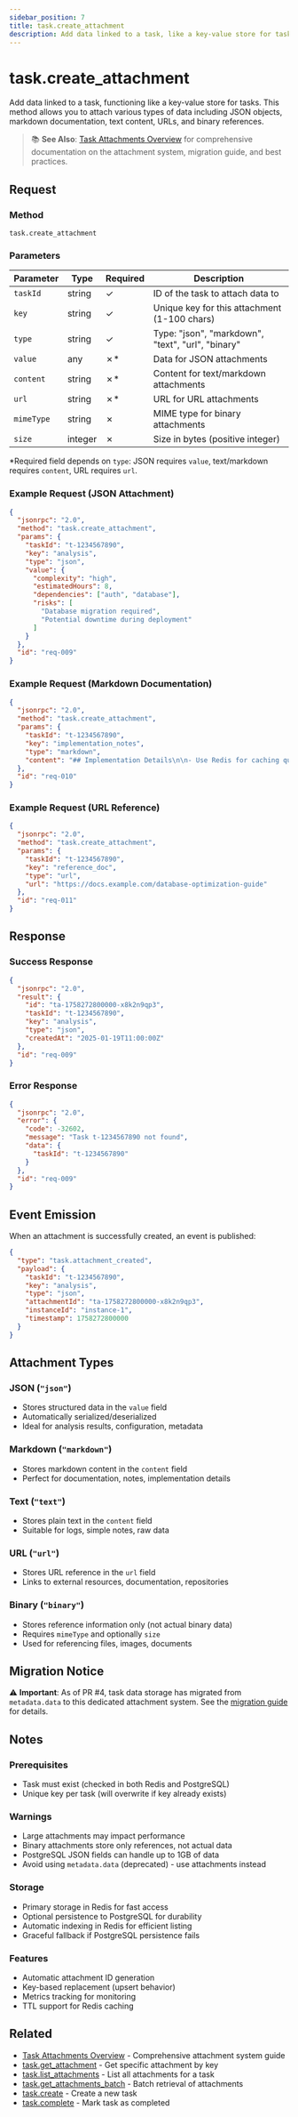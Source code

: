 ```yaml
---
sidebar_position: 7
title: task.create_attachment
description: Add data linked to a task, like a key-value store for tasks
---
```


# task.create_attachment

Add data linked to a task, functioning like a key-value store for tasks. This method allows you to attach various types of data including JSON objects, markdown documentation, text content, URLs, and binary references.

> 📚 **See Also**: [Task Attachments Overview](./attachments) for comprehensive documentation on the attachment system, migration guide, and best practices.

## Request

### Method
`task.create_attachment`

### Parameters

| Parameter | Type | Required | Description |
|-----------|------|----------|-------------|
| `taskId` | string | ✓ | ID of the task to attach data to |
| `key` | string | ✓ | Unique key for this attachment (1-100 chars) |
| `type` | string | ✓ | Type: "json", "markdown", "text", "url", "binary" |
| `value` | any | ✗* | Data for JSON attachments |
| `content` | string | ✗* | Content for text/markdown attachments |
| `url` | string | ✗* | URL for URL attachments |
| `mimeType` | string | ✗ | MIME type for binary attachments |
| `size` | integer | ✗ | Size in bytes (positive integer) |

*Required field depends on `type`: JSON requires `value`, text/markdown requires `content`, URL requires `url`.

### Example Request (JSON Attachment)

```json
{
  "jsonrpc": "2.0",
  "method": "task.create_attachment",
  "params": {
    "taskId": "t-1234567890",
    "key": "analysis",
    "type": "json",
    "value": {
      "complexity": "high",
      "estimatedHours": 8,
      "dependencies": ["auth", "database"],
      "risks": [
        "Database migration required",
        "Potential downtime during deployment"
      ]
    }
  },
  "id": "req-009"
}
```

### Example Request (Markdown Documentation)

```json
{
  "jsonrpc": "2.0",
  "method": "task.create_attachment",
  "params": {
    "taskId": "t-1234567890",
    "key": "implementation_notes",
    "type": "markdown",
    "content": "## Implementation Details\n\n- Use Redis for caching query results\n- Implement rate limiting on API endpoints\n- Add indexes on frequently queried columns\n\n### Performance Targets\n- < 100ms average response time\n- Support 1000 concurrent users"
  },
  "id": "req-010"
}
```

### Example Request (URL Reference)

```json
{
  "jsonrpc": "2.0",
  "method": "task.create_attachment",
  "params": {
    "taskId": "t-1234567890",
    "key": "reference_doc",
    "type": "url",
    "url": "https://docs.example.com/database-optimization-guide"
  },
  "id": "req-011"
}
```

## Response

### Success Response

```json
{
  "jsonrpc": "2.0",
  "result": {
    "id": "ta-1758272800000-x8k2n9qp3",
    "taskId": "t-1234567890",
    "key": "analysis",
    "type": "json",
    "createdAt": "2025-01-19T11:00:00Z"
  },
  "id": "req-009"
}
```

### Error Response

```json
{
  "jsonrpc": "2.0",
  "error": {
    "code": -32602,
    "message": "Task t-1234567890 not found",
    "data": {
      "taskId": "t-1234567890"
    }
  },
  "id": "req-009"
}
```

## Event Emission

When an attachment is successfully created, an event is published:

```json
{
  "type": "task.attachment_created",
  "payload": {
    "taskId": "t-1234567890",
    "key": "analysis",
    "type": "json",
    "attachmentId": "ta-1758272800000-x8k2n9qp3",
    "instanceId": "instance-1",
    "timestamp": 1758272800000
  }
}
```

## Attachment Types

### JSON (`"json"`)
- Stores structured data in the `value` field
- Automatically serialized/deserialized
- Ideal for analysis results, configuration, metadata

### Markdown (`"markdown"`)
- Stores markdown content in the `content` field
- Perfect for documentation, notes, implementation details

### Text (`"text"`)
- Stores plain text in the `content` field
- Suitable for logs, simple notes, raw data

### URL (`"url"`)
- Stores URL reference in the `url` field
- Links to external resources, documentation, repositories

### Binary (`"binary"`)
- Stores reference information only (not actual binary data)
- Requires `mimeType` and optionally `size`
- Used for referencing files, images, documents

## Migration Notice

⚠️ **Important**: As of PR #4, task data storage has migrated from `metadata.data` to this dedicated attachment system. See the [migration guide](./attachments#migration-from-metadata) for details.

## Notes

### Prerequisites
- Task must exist (checked in both Redis and PostgreSQL)
- Unique key per task (will overwrite if key already exists)

### Warnings
- Large attachments may impact performance
- Binary attachments store only references, not actual data
- PostgreSQL JSON fields can handle up to 1GB of data
- Avoid using `metadata.data` (deprecated) - use attachments instead

### Storage
- Primary storage in Redis for fast access
- Optional persistence to PostgreSQL for durability
- Automatic indexing in Redis for efficient listing
- Graceful fallback if PostgreSQL persistence fails

### Features
- Automatic attachment ID generation
- Key-based replacement (upsert behavior)
- Metrics tracking for monitoring
- TTL support for Redis caching

## Related

- [Task Attachments Overview](./attachments) - Comprehensive attachment system guide
- [task.get_attachment](./get_attachment) - Get specific attachment by key
- [task.list_attachments](./list_attachments) - List all attachments for a task
- [task.get_attachments_batch](./get_attachments_batch) - Batch retrieval of attachments
- [task.create](./create) - Create a new task
- [task.complete](./complete) - Mark task as completed